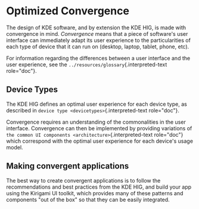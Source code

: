 Optimized Convergence
=====================

The design of KDE software, and by extension the KDE HIG, is made with
convergence in mind. *Convergence* means that a piece of software\'s
user interface can immediately adapt its user experience to the
particularities of each type of device that it can run on (desktop,
laptop, tablet, phone, etc).

For information regarding the differences between a user interface and
the user experience, see the `../resources/glossary`{.interpreted-text
role="doc"}.

Device Types
------------

The KDE HIG defines an optimal user experience for each device type, as
described in `device type <devicetypes>`{.interpreted-text role="doc"}.

Convergence requires an understanding of the commonalities in the user
interface. Convergence can then be implemented by providing variations
of `the common UI components <architecture>`{.interpreted-text
role="doc"} which correspond with the optimal user experience for each
device\'s usage model.

Making convergent applications
------------------------------

The best way to create convergent applications is to follow the
recommendations and best practices from the KDE HIG, and build your app
using the Kirigami UI toolkit, which provides many of these patterns and
components \"out of the box\" so that they can be easily integrated.
